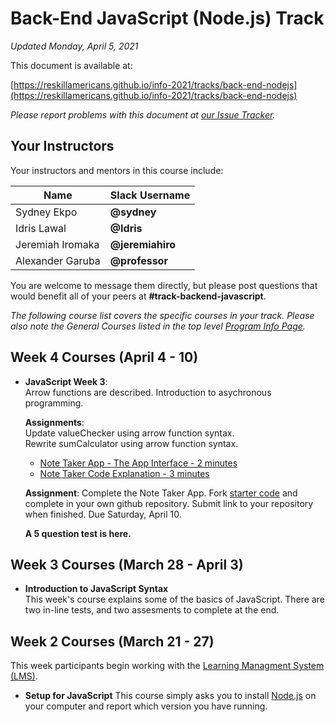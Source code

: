 # Back-End JavaScript (Node.js) Track

*Updated Monday, April 5, 2021*

This document is available at:

[https://reskillamericans.github.io/info-2021/tracks/back-end-nodejs](https://reskillamericans.github.io/info-2021/tracks/back-end-nodejs)

*Please report problems with this document at
[our Issue Tracker](https://github.com/reskillamericans/info-2021/issues/new?title=back-end-node:).*

## Your Instructors

Your instructors and mentors in this course include:

<table>
<thead>
<tr>
<th>Name</th>
<th>Slack Username</th>
</tr>
</thead>
<tbody>
<tr>
<td>Sydney Ekpo</td>
<td><strong>@sydney</strong></td>
</tr>
<tr>
<td>Idris Lawal</td>
<td><strong>@Idris</strong></td>
</tr>
<tr>
<td>Jeremiah Iromaka</td>
<td><strong>@jeremiahiro</strong></td>
</tr>
<tr>
<td>Alexander Garuba</td>
<td><strong>@professor</strong></td>
</tr>
</tbody>
</table>

You are welcome to message them directly, but please post questions that would benefit all of your peers at **#track-backend-javascript**.

*The following course list covers the specific courses in your track.  Please also note the General Courses listed in the top level [Program Info Page](../README.md).*

## Week 4 Courses (April 4 - 10)

- **JavaScript Week 3**:<br>
  Arrow functions are described.  Introduction to asychronous programming.

  **Assignments**:<br>
  Update valueChecker using arrow function syntax.<br>
  Rewrite sumCalculator using arrow function syntax.

  - [Note Taker App - The App Interface - 2 minutes](https://youtu.be/7XX-XiEMS2E)
  - [Note Taker Code Explanation - 3 minutes](https://youtu.be/m3cHV7ye-f0)

  **Assignment**: Complete the Note Taker App.  Fork
  [starter code](https://github.com/IDTitanium/notesApp) and complete in your
  own github repository.  Submit link to your repository when finished.  Due
  Saturday, April 10.

  **A 5 question test is here.**

## Week 3 Courses (March 28 - April 3)

- **Introduction to JavaScript Syntax**<br>
  This week's course explains some of the basics of JavaScript.  There are
  two in-line tests, and two assesments to complete at the end.

## Week 2 Courses (March 21 - 27)

This week participants begin working with the [Learning Managment System (LMS)](https://reskillamericans.us).

- **Setup for JavaScript** This course simply asks you to install [Node.js](https://nodejs.org/) on your computer and report which version you have running.

<!-- Global site tag (gtag.js) - Google Analytics -->
<script async src="https://www.googletagmanager.com/gtag/js?id=G-E0FNX7D6ZT"></script>
<script>
  window.dataLayer = window.dataLayer || [];
  function gtag(){dataLayer.push(arguments);}
  gtag('js', new Date());

  gtag('config', 'G-E0FNX7D6ZT');
</script>
